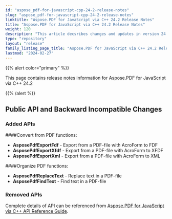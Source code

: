 ```yaml
---
id: "aspose_pdf-for-javascript-cpp-24-2-release-notes"
slug: "aspose_pdf-for-javascript-cpp-24-2-release-notes"
linktitle: "Aspose.PDF for JavaScript via C++ 24.2 Release Notes"
title: "Aspose.PDF for JavaScript via C++ 24.2 Release Notes"
weight: 120
description: "This article decsribes changes and updates in version 24.2 of Aspose.PDF for JavaScript via C++"
type: "repository"
layout: "release"
family_listing_page_title: "Aspose.PDF for JavaScript via C++ 24.2 Release Notes"
lastmod: "2024-02-27"
---
```


{{% alert color="primary" %}}

This page contains release notes information for Aspose.PDF for JavaScript via C++ 24.2

{{% /alert %}}

## Public API and Backward Incompatible Changes

### Added APIs

####Convert from PDF functions:
* **AsposePdfExportFdf** - Export from a PDF-file with AcroForm to FDF
* **AsposePdfExportXfdf** - Export from a PDF-file with AcroForm to XFDF
* **AsposePdfExportXml** - Export from a PDF-file with AcroForm to XML

####Organize PDF functions:
* **AsposePdfReplaceText** - Replace text in a PDF-file
* **AsposePdfFindText** - Find text in a PDF-file


### Removed APIs

Complete details of API can be referenced from [Aspose.PDF for JavaScript via C++ API Reference Guide](https://reference.aspose.com/pdf/javascript-cpp/).